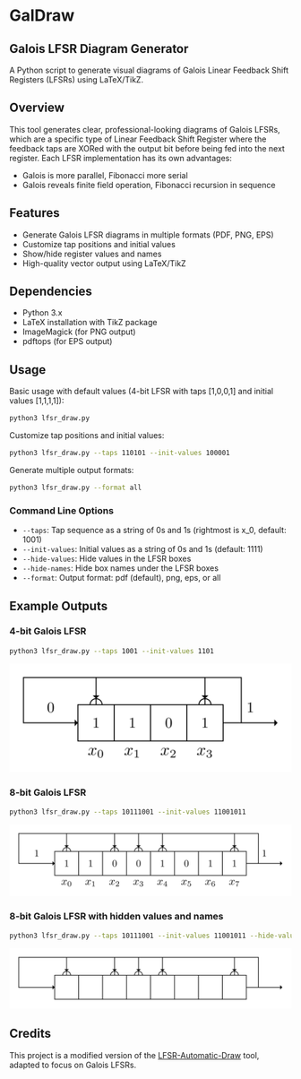 # GalDraw

## Galois LFSR Diagram Generator

A Python script to generate visual diagrams of Galois Linear Feedback Shift Registers (LFSRs) using LaTeX/TikZ.

## Overview

This tool generates clear, professional-looking diagrams of Galois LFSRs, which are a specific type of Linear Feedback Shift Register where the feedback taps are XORed with the output bit before being fed into the next register. Each LFSR implementation has its own advantages:

- Galois is more parallel, Fibonacci more serial
- Galois reveals finite field operation, Fibonacci recursion in sequence

## Features

- Generate Galois LFSR diagrams in multiple formats (PDF, PNG, EPS)
- Customize tap positions and initial values
- Show/hide register values and names
- High-quality vector output using LaTeX/TikZ

## Dependencies

- Python 3.x
- LaTeX installation with TikZ package
- ImageMagick (for PNG output)
- pdftops (for EPS output)

## Usage

Basic usage with default values (4-bit LFSR with taps [1,0,0,1] and initial values [1,1,1,1]):

```bash
python3 lfsr_draw.py
```

Customize tap positions and initial values:

```bash
python3 lfsr_draw.py --taps 110101 --init-values 100001
```

Generate multiple output formats:

```bash
python3 lfsr_draw.py --format all
```

### Command Line Options

- `--taps`: Tap sequence as a string of 0s and 1s (rightmost is x_0, default: 1001)
- `--init-values`: Initial values as a string of 0s and 1s (default: 1111)
- `--hide-values`: Hide values in the LFSR boxes
- `--hide-names`: Hide box names under the LFSR boxes
- `--format`: Output format: pdf (default), png, eps, or all

## Example Outputs

### 4-bit Galois LFSR

```bash
python3 lfsr_draw.py --taps 1001 --init-values 1101
```

![4-bit Galois LFSR](examples/4bit_lfsr.png)

### 8-bit Galois LFSR

```bash
python3 lfsr_draw.py --taps 10111001 --init-values 11001011
```

![8-bit Galois LFSR](examples/8bit_lfsr.png)

### 8-bit Galois LFSR with hidden values and names

```bash
python3 lfsr_draw.py --taps 10111001 --init-values 11001011 --hide-values --hide-names
```

![8-bit Galois LFSR](examples/8bit_lfsr_hidden_values_and_names.png)

## Credits

This project is a modified version of the [LFSR-Automatic-Draw](https://github.com/kelalaka153/LFSR-Automatic-Draw) tool, adapted to focus on Galois LFSRs.
